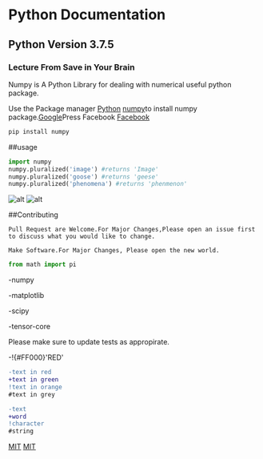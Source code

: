 # Python Documentation

## Python Version 3.7.5

### Lecture From Save in Your Brain

Numpy is A Python Library for dealing with numerical useful python package.

Use the Package manager [Python](https://www.python.org/)
[numpy](https://pip.ppa.io/en/stable/)to install numpy package.[Google](google.com)Press Facebook
[Facebook](www.facebook.com)
[]()

```bash
pip install numpy
```

##usage

```python
import numpy
numpy.pluralized('image') #returns 'Image'
numpy.pluralized('goose') #returns 'geese'
numpy.pluralized('phenomena') #returns 'phenmenon'
```

![alt](https://www.stellaandchewys.com/wp-content/uploads/maplechristmas.jpg)
![alt](https://static01.nyt.com/images/2014/01/28/science/28SLOT_SPAN/28SLOT-jumbo.jpg)

##Contributing

```
Pull Request are Welcome.For Major Changes,Please open an issue first to discuss what you would like to change.
```

```
Make Software.For Major Changes, Please open the new world.
```

```python
from math import pi
```
-numpy

-matplotlib

-scipy

-tensor-core

Please make sure to update tests as appropirate.

-!{#FF000}'RED'

```diff
-text in red
+text in green
!text in orange
#text in grey
```

```diff
-text 
+word
!character
#string
```
[MIT](https://choosealicense.com/licenses/mit/)
[MIT](https://choosealicense.com/licenses/mit/)
